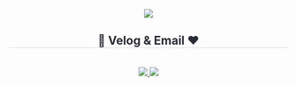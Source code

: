 <div align= "center">
    <img src="https://capsule-render.vercel.app/api?type=transparent&color=3c3c3c&height=120&text=✨️%20Hojun's%20GitHub%20✨️&animation=&fontColor=8badfe&fontSize=40" />
    </div>
    <div align= "center">
    <h2 style="border-bottom: 1px solid #d8dee4; color: #282d33;"> 💚 Velog & Email ❤️ </h2> <br> 
    <div align= "center"> <a href=https://velog.io/@jflower> <img src="https://img.shields.io/badge/Velog-20C997?style=for-the-badge&logo=Velog&logoColor=white&link=https://velog.io/@jflower"> </a>
         <a href=mailto:jflower0502@gmail.com> <img src="https://img.shields.io/badge/Gmail-EA4335?style=for-the-badge&logo=Gmail&logoColor=white&link=mailto:jflower0502@gmail.com"> </a>
          </div>  <br> 
    <div align= "center">  </div> 
    </div>
    
